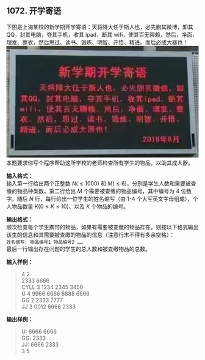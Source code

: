 ﻿## 1072. 开学寄语
下图是上海某校的新学期开学寄语：天将降大任于斯人也，必先删其微博，卸其 QQ，封其电脑，夺其手机，收其 ipad，断其 wifi，使其百无聊赖，然后，净面、理发、整衣，然后思过、读书、锻炼、明智、开悟、精进。而后必成大器也！
![jiyu.JPG](/images/Basic1072.JPG)
本题要求你写个程序帮助这所学校的老师检查所有学生的物品，以助其成大器。

**输入格式：**  
输入第一行给出两个正整数 $N(≤1000)$ 和 $M(≤ 6)$，分别是学生人数和需要被查缴的物品种类数。第二行给出 $M$ 个需要被查缴的物品编号，其中编号为 4 位数字。随后 $N$ 行，每行给出一位学生的姓名缩写（由 1-4 个大写英文字母组成）、个人物品数量 $K(0≤K≤10)$、以及 $K$ 个物品的编号。

**输出格式：**  
顺次检查每个学生携带的物品，如果有需要被查缴的物品存在，则按以下格式输出该生的信息和其需要被查缴的物品的信息（注意行末不得有多余空格）：  
`姓名缩写: 物品编号1 物品编号2 ……`  
最后一行输出存在问题的学生的总人数和被查缴物品的总数。

**输入样例：**
>4 2  
2333 6666  
CYLL 3 1234 2345 3456  
U 4 9966 6666 8888 6666  
GG 2 2333 7777  
JJ 3 0012 6666 2333  

**输出样例：**
>U: 6666 6666  
GG: 2333  
JJ: 6666 2333  
3 5  